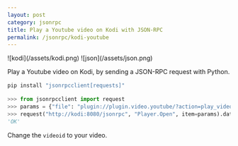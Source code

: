 ```yaml
---
layout: post
category: jsonrpc
title: Play a Youtube video on Kodi with JSON-RPC
permalink: /jsonrpc/kodi-youtube
---
```

<div class="wide-logos" markdown="1">
![kodi](/assets/kodi.png)
![json](/assets/json.png)
</div>

Play a Youtube video on Kodi, by sending a JSON-RPC request with Python.

```sh
pip install "jsonrpcclient[requests]"
```

```python
>>> from jsonrpcclient import request
>>> params = {"file": "plugin://plugin.video.youtube/?action=play_video&videoid=QwSazmPRfaI"}
>>> request("http://kodi:8080/jsonrpc", "Player.Open", item=params).data.result
'OK'
```

Change the `videoid` to your video.
